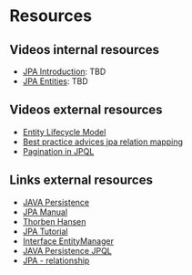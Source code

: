 # Resources

## Videos internal resources

- [JPA Introduction](#): TBD
- [JPA Entities](#): TBD

## Videos external resources
- [Entity Lifecycle Model](https://www.youtube.com/watch?v=tciSOIQngig)
- [Best practice advices jpa relation mapping](https://www.youtube.com/watch?v=tciSOIQngig)
- [Pagination in JPQL](https://www.youtube.com/watch?v=Xny3OJquWuo)

## Links external resources

- [JAVA Persistence](https://en.wikibooks.org/wiki/Java_Persistence)
- [JPA Manual](https://www.objectdb.com/java/jpa/tool)
- [Thorben Hansen](https://thorben-janssen.com/)
- [JPA Tutorial](https://www.javacodegeeks.com/jpa-tutorial)
- [Interface EntityManager](https://docs.oracle.com/javaee/5/api/javax/persistence/EntityManager.html)
- [JAVA Persistence JPQL](https://en.wikibooks.org/wiki/Java_Persistence/JPQL)
- [JPA - relationship](https://www.logicbig.com/tutorials/java-ee-tutorial/jpa/one-to-one.html)